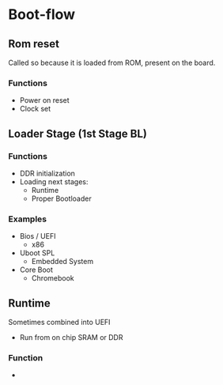# Boot-flow
## Rom reset 
Called so because it is loaded from ROM, present on the board.
### Functions 
- Power on reset
- Clock set

## Loader Stage (1st Stage BL)
### Functions
 - DDR initialization
 - Loading next stages:
	 - Runtime
	 - Proper Bootloader

### Examples
- Bios / UEFI
	- x86 
- Uboot SPL
	- Embedded System
- Core Boot
	- Chromebook

## Runtime
Sometimes combined into UEFI 
- Run from on chip SRAM or DDR 

### Function
- 